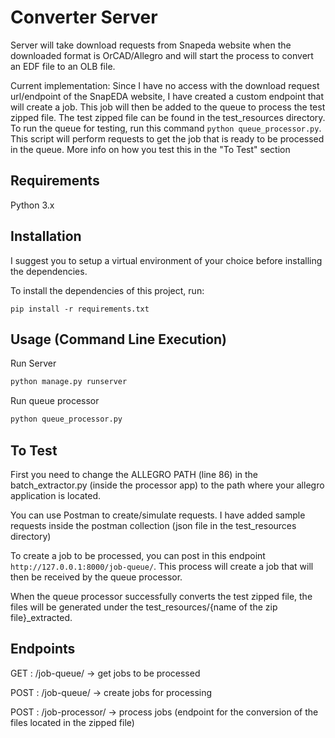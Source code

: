 # Converter Server

Server will take download requests from Snapeda website when the downloaded format is OrCAD/Allegro and will start the process to convert an EDF file to an OLB file.

Current implementation:
    Since I have no access with the download request url/endpoint of the SnapEDA website, I have created a custom endpoint that will create a job.
    This job will then be added to the queue to process the test zipped file. The test zipped file can be found in the test_resources directory.
    To run the queue for testing, run this command ``python queue_processor.py``. This script will perform requests to get the job that is ready to be processed in the queue. More info on how you test this in the "To Test" section

## Requirements

Python 3.x

## Installation
I suggest you to setup a virtual environment of your choice before installing the dependencies.

To install the dependencies of this project, run:
```
pip install -r requirements.txt
```

## Usage (Command Line Execution)
Run Server
```python
python manage.py runserver
```

Run queue processor
```python
python queue_processor.py
```

## To Test
First you need to change the ALLEGRO PATH (line 86) in the batch_extractor.py (inside the processor app) to the path where your allegro application is located. 

You can use Postman to create/simulate requests.
I have added sample requests inside the postman collection (json file in the test_resources directory)

To create a job to be processed, you can post in this endpoint ``http://127.0.0.1:8000/job-queue/``.
This process will create a job that will then be received by the queue processor.

When the queue processor successfully converts the test zipped file, the files will be generated under the test_resources/{name of the zip file}_extracted.

## Endpoints
GET : <host>/job-queue/ -> get jobs to be processed

POST : <host>/job-queue/ -> create jobs for processing

POST : <host>/job-processor/ -> process jobs (endpoint for the conversion of the files located in the zipped file)